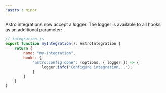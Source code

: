 ```yaml
---
'astro': minor
---
```


Astro integrations now accept a logger. The logger is available to all hooks as 
an additional parameter:

```js
// integration.js
export function myIntegration(): AstroIntegration {
    return {
        name: "my-integration",
        hooks: {
            "astro:config:done": (options, { logger }) => {
                logger.info("Configure integration...");
            }
        }
    }
}
```
